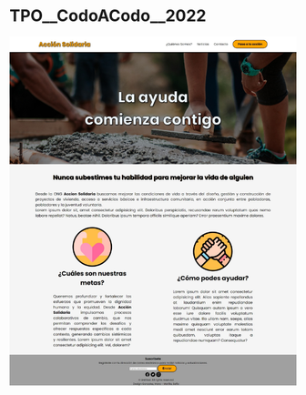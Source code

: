 # TPO__CodoACodo__2022


![Image text](https://github.com/MaraGonzalez/TPO__CodoACodo__2022/blob/main/assets/vista_previa_index.jpeg)
